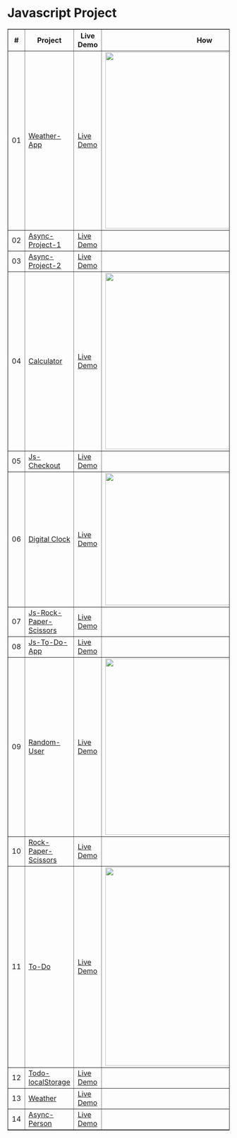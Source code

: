 # Javascript Project

<table border="1">
<thead>
<tr>
<th align="center">#</th>
<th>Project</th>
<th>Live Demo</th>
<th>How</th>

</tr>
</thead>
<tbody>
  <tr>
<td align="center">01</td>
<td><a href="https://github.com/Yalcinesra/Javascript-project/tree/main/Weather-App">Weather-App</a></td>
<td><a href="https://yalcinesra.github.io/Javascript-project/Weather-App" target="_blank" rel="nofollow">Live Demo</a></td>
   <td><img src="https://github.com/Yalcinesra/Javascript-project/blob/main/Weather-App/weather_app.gif" height="400" alt="" ></td>
</tr>
  
<tr>
<td align="center">02</td>
<td><a href="https://github.com/Yalcinesra/Javascript-project/tree/main/Async-Project-1">Async-Project-1</a></td>
<td><a href="https://yalcinesra.github.io/Javascript-project/Async-Project-1" rel="nofollow">Live Demo</a></td>
   <td><img src="" alt="" ></td>
</tr>
<tr>
<td align="center">03</td>
<td><a href="https://github.com/Yalcinesra/Javascript-project/tree/main/Async-Project-2">Async-Project-2</a></td>
<td><a href="https://yalcinesra.github.io/Javascript-project/Async-Project-2">Live Demo</a></td>
   <td><img src="" alt="" ></td>
</tr>
<tr>
<td align="center">04</td>
<td><a href="https://github.com/Yalcinesra/Javascript-project/tree/main/Calculator">Calculator</a></td>
<td><a href="https://yalcinesra.github.io/Javascript-project/Calculator">Live Demo</a></td>
 <td><img src="https://github.com/Yalcinesra/Javascript-project/blob/main/Calculator/calculator.gif" height="400" alt="" ></td>
</tr>
<tr>
<td align="center">05</td>
<td><a href="https://github.com/Yalcinesra/Javascript-project/tree/main/Js-Checkout">Js-Checkout</a></td>
<td><a href="https://yalcinesra.github.io/Javascript-project/Js-Checkout" rel="nofollow">Live Demo</a></td>
   <td><img src="" alt="" ></td>
</tr>
<tr>
<td align="center">06</td>
<td><a href="https://github.com/Yalcinesra/Javascript-project/tree/main/Digital-clock">Digital Clock</a></td>
<td><a href="https://yalcinesra.github.io/Javascript-project/Digital-clock" rel="nofollow">Live Demo</a></td>
   <td><img src="https://github.com/Yalcinesra/Javascript-project/blob/main/Digital-clock/clock.gif" height="300" width="450" alt="" ></td>
</tr>
<tr>
<td align="center">07</td>
<td><a href="https://github.com/Yalcinesra/Javascript-project/tree/main/Js-Rock-Paper-Scissors">Js-Rock-Paper-Scissors</a></td>
<td><a href="https://yalcinesra.github.io/Javascript-project/Js-Rock-Paper-Scissors" rel="nofollow">Live Demo</a></td>
   <td><img src="" alt="" ></td>
</tr>
<tr>
<td align="center">08</td>
<td><a href="https://github.com/Yalcinesra/Javascript-project/tree/main/Js-To-Do-App">Js-To-Do-App</a></td>
<td><a href="https://yalcinesra.github.io/Javascript-project/Js-To-Do-App" rel="nofollow">Live Demo</a></td>
   <td><img src="" alt="" ></td>
</tr>
<tr>
<td align="center">09</td>
<td><a href="https://github.com/Yalcinesra/Javascript-project/tree/main/Random-User">Random-User</a></td>
<td><a href="https://yalcinesra.github.io/Javascript-project/Random-User" target="_blank" rel="nofollow">Live Demo</a></td>
   <td><img src="https://github.com/Yalcinesra/Javascript-project/blob/main/Random-User/randomUser.gif" height="400" alt="" ></td>
</tr>
<tr>
<td align="center">10</td>
<td><a href="https://github.com/Yalcinesra/Javascript-project/tree/main/Rock-Paper-Scissors">Rock-Paper-Scissors</a></td>
<td><a href="https://yalcinesra.github.io/Javascript-project/Rock-Paper-Scissors" target="_blank" rel="nofollow">Live Demo</a></td>
   <td><img src="" alt="" ></td>
</tr>
<tr>
<td align="center">11</td>
<td><a href="https://github.com/Yalcinesra/Javascript-project/tree/main/To-Do">To-Do</a></td>
<td><a href="https://yalcinesra.github.io/Javascript-project/To-Do" target="_blank" rel="nofollow">Live Demo</a></td>
   <td><img src="https://github.com/Yalcinesra/Javascript-project/blob/main/To-Do/todo.gif" width="450" alt="" ></td>
</tr>
<tr>
<td align="center">12</td>
<td><a href="https://github.com/Yalcinesra/Javascript-project/tree/main/Todo-localStorage">Todo-localStorage</a></td>
<td><a href="https://yalcinesra.github.io/Javascript-project/Todo-localStorage" target="_blank" rel="nofollow">Live Demo</a></td>
   <td><img src="" alt="" ></td>
</tr>
<tr>
<td align="center">13</td>
<td><a href="https://github.com/Yalcinesra/Javascript-project/tree/main/Weather">Weather</a></td>
<td><a href="https://yalcinesra.github.io/Javascript-project/Weather" target="blank" rel="nofollow">Live Demo</a></td>
   <td><img src="" alt="" ></td>
</tr>
<tr>
<td align="center">14</td>
<td><a href="https://github.com/Yalcinesra/Javascript-project/tree/main/Async-Person">Async-Person</a></td>
<td><a href="https://yalcinesra.github.io/Javascript-project/Async-Person">Live Demo</a></td>
  <td><img src="" alt="" ></td>
</tr>

</tbody>
</table>
